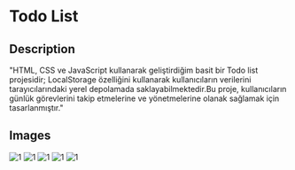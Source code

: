 <h1>Todo List</h1>
<h2>Description</h2>
"HTML, CSS ve JavaScript kullanarak geliştirdiğim basit bir Todo list projesidir; LocalStorage özelliğini kullanarak kullanıcıların verilerini tarayıcılarındaki yerel depolamada saklayabilmektedir.Bu proje, kullanıcıların günlük görevlerini takip etmelerine ve yönetmelerine olanak sağlamak için tasarlanmıştır."

<h2>Images</h2>





<img src="https://github.com/Dogukandogann/TodoApp/assets/134203440/1d379254-7677-40d1-a577-8989dcafb40e" alt="1" style="max-width: 100%;">
<img src="https://github.com/Dogukandogann/TodoApp/assets/134203440/0c4fcef3-71d6-46e4-9394-41ff960f7ceb" alt="1" style="max-width: 100%;">
<img src="https://github.com/Dogukandogann/TodoApp/assets/134203440/5a02f58c-a63c-4b3f-9051-15a4770d594a" alt="1" style="max-width: 100%;">
<img src="https://github.com/Dogukandogann/TodoApp/assets/134203440/f96c6139-1459-49e3-b4e6-3018dff0bbea" alt="1" style="max-width: 100%;">
<img src="https://github.com/Dogukandogann/TodoApp/assets/134203440/dc523212-f0c3-4a98-84ab-05fd8078b12b" alt="1" style="max-width: 100%;">



 
 
